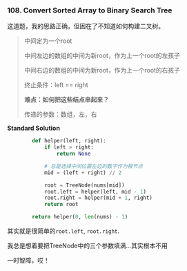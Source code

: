 ### 108. Convert Sorted Array to Binary Search Tree

这道题，我的思路正确，但困在了不知道如何构建二叉树。

> 中间定为一个root
>
> 中间左边的数组的中间为新root，作为上一个root的左孩子
>
> 中间右边的数组的中间为新root，作为上一个root的右孩子
>
> 终止条件：left == right
>
> **难点：如何把这些结点串起来？**
>
> 传递的参数：数组，左，右



**Standard Solution**

```python
        def helper(left, right):
            if left > right:
                return None

            # 总是选择中间位置左边的数字作为根节点
            mid = (left + right) // 2

            root = TreeNode(nums[mid])
            root.left = helper(left, mid - 1)
            root.right = helper(mid + 1, right)
            return root

        return helper(0, len(nums) - 1)
```

其实就是很简单的`root.left`, `root.right`.

我总是想着要把TreeNode中的三个参数填满...其实根本不用

一时智障，哎！